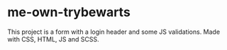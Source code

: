 # me-own-trybewarts
This project is a form with a login header and some JS validations. Made with CSS, HTML, JS and SCSS. 
